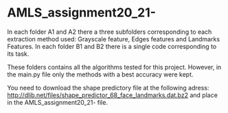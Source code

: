 # AMLS_assignment20_21-

In each folder A1 and A2 there a three subfolders corresponding to each extraction method used: Grayscale feature, Edges features and Landmarks Features. 
In each folder B1 and B2 there is a single code corresponding to its task. 

These folders contains all the algorithms tested for this project. However, in the main.py file only the methods with a best accuracy were kept. 

You need to download the shape predictory file at the following adress: http://dlib.net/files/shape_predictor_68_face_landmarks.dat.bz2 and place in the AMLS_assignment20_21- file.
